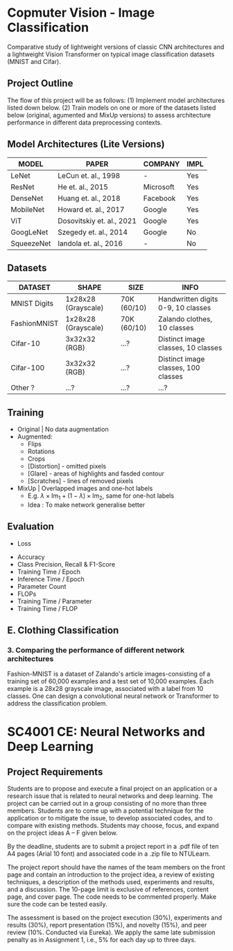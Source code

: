 # Copmuter Vision - Image Classification
Comparative study of lightweight versions of classic CNN architectures and a lightweight Vision Transformer on typical image classification datasets (MNIST and Cifar).

## Project Outline
The flow of this project will be as follows: (1) Implement model architectures listed down below. (2) Train models on one or more of the datasets listed below (original, agumented and MixUp versions) to assess architecture performance in different data preprocessing contexts. 

## Model Architectures (Lite Versions)
| MODEL      | PAPER                     | COMPANY   | IMPL |
|------------|---------------------------|-----------|------|
| LeNet      | LeCun et. al., 1998       | -         | Yes  |
| ResNet     | He et. al., 2015          | Microsoft | Yes  |
| DenseNet   | Huang et. al., 2018       | Facebook  | Yes  |
| MobileNet  | Howard et. al., 2017      | Google    | Yes  |
| ViT        | Dosovitskiy et. al., 2021 | Google    | Yes  |
| GoogLeNet  | Szegedy et. al., 2014     | Google    | No   |
| SqueezeNet | Iandola et. al., 2016     | -         | No   |

## Datasets
| DATASET      | SHAPE               | SIZE           | INFO 
|--------------|---------------------|----------------|-----------------------------------
| MNIST Digits | 1x28x28 (Grayscale) | 70K (60/10) | Handwritten digits 0-9, 10 classes
| FashionMNIST | 1x28x28 (Grayscale) | 70K (60/10) | Zalando clothes, 10 classes
| Cifar-10     | 3x32x32 (RGB)       | ...?           | Distinct image classes, 10 classes
| Cifar-100    | 3x32x32 (RGB)       | ...?           | Distinct image classes, 100 classes
| Other ? | ...? | ...? | ...?  

## Training
* Original | No data augmentation
* Augmented:
    - Flips
    - Rotations
    - Crops
    - [Distortion] - omitted pixels
    - [Glare] - areas of highlights and fasded contour
    - [Scratches] - lines of removed pixels
* MixUp | Overlapped images and one-hot labels
    - E.g. $\lambda \times \text{Im}_1 + (1-\lambda) \times \text{Im}_2$, same for one-hot labels
    - Idea : To make network generalise better

## Evaluation
* Loss
<!-- * Error rate -->
* Accuracy
* Class Precision, Recall & F1-Score
* Training Time / Epoch
* Inference Time / Epoch
* Parameter Count
* FLOPs
* Training Time / Parameter
* Training Time / FLOP






## E. Clothing Classification
### 3. Comparing the performance of different network architectures

Fashion-MNIST is a dataset of Zalando's article images-consisting of a training set of 60,000 examples and a test set of 10,000 examples. Each example is a 28x28 grayscale image, associated with a label from 10 classes. One can design a convolutional neural network or Transformer to address the classification problem.




# SC4001 CE: Neural Networks and Deep Learning

## Project Requirements
Students are to propose and execute a final project on an application or a research issue that is related to neural networks and deep learning. The project can be carried out in a group consisting of no more than three members. Students are to come up with a potential technique for the application or to mitigate the issue, to develop associated codes, and to compare with existing methods. Students may choose, focus, and expand on the project ideas A – F given below.

By the deadline, students are to submit a project report in a .pdf file of ten A4 pages (Arial 10 font) and associated code in a .zip file to NTULearn.

The project report should have the names of the team members on the front page and contain an
introduction to the project idea, a review of existing techniques, a description of the methods used, experiments and results, and a discussion. The 10-page limit is exclusive of references, content page, and cover page. The code needs to be commented properly. Make sure the code can be tested easily.

The assessment is based on the project execution (30%), experiments and results (30%), report
presentation (15%), and novelty (15%), and peer review (10%. Conducted via Eureka). We apply the same late submission penalty as in Assignment 1, i.e., 5% for each day up to three days.
